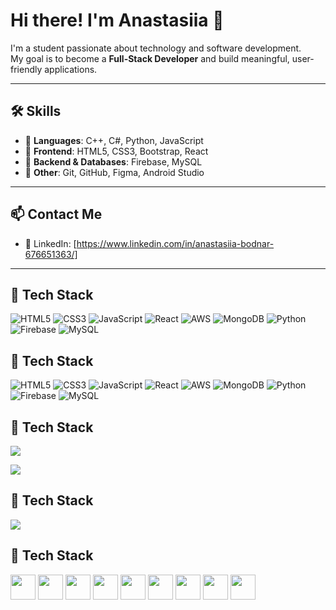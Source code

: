 # Hi there! I'm Anastasiia 👋

I'm a student passionate about technology and software development.  
My goal is to become a **Full-Stack Developer** and build meaningful, user-friendly applications.

---

## 🛠️ Skills

- 🔹 **Languages**: C++, C#, Python, JavaScript  
- 🔹 **Frontend**: HTML5, CSS3, Bootstrap, React  
- 🔹 **Backend & Databases**: Firebase, MySQL  
- 🔹 **Other**: Git, GitHub, Figma, Android Studio


---

## 📫 Contact Me
- 🔗 LinkedIn: [https://www.linkedin.com/in/anastasiia-bodnar-676651363/]


---

## 🧩 Tech Stack

<p align="left">
  <img src="https://img.shields.io/badge/HTML5-E34F26?style=for-the-badge&logo=html5&logoColor=white" alt="HTML5" />
  <img src="https://img.shields.io/badge/CSS3-1572B6?style=for-the-badge&logo=css3&logoColor=white" alt="CSS3" />
  <img src="https://img.shields.io/badge/JavaScript-F7DF1E?style=for-the-badge&logo=javascript&logoColor=black" alt="JavaScript" />
  <img src="https://img.shields.io/badge/React-61DAFB?style=for-the-badge&logo=react&logoColor=black" alt="React" />
  <img src="https://img.shields.io/badge/AWS-232F3E?style=for-the-badge&logo=amazonaws&logoColor=white" alt="AWS" />
  <img src="https://img.shields.io/badge/MongoDB-47A248?style=for-the-badge&logo=mongodb&logoColor=white" alt="MongoDB" />
  <img src="https://img.shields.io/badge/Python-3776AB?style=for-the-badge&logo=python&logoColor=white" alt="Python" />
  <img src="https://img.shields.io/badge/Firebase-FFCA28?style=for-the-badge&logo=firebase&logoColor=black" alt="Firebase" />
  <img src="https://img.shields.io/badge/MySQL-00758F?style=for-the-badge&logo=mysql&logoColor=white" alt="MySQL" />
</p>

## 🧩 Tech Stack

![HTML5](https://img.shields.io/badge/HTML5-E34F26?style=flat-square&logo=html5&logoColor=white)
![CSS3](https://img.shields.io/badge/CSS3-1572B6?style=flat-square&logo=css3&logoColor=white)
![JavaScript](https://img.shields.io/badge/JavaScript-F7DF1E?style=flat-square&logo=javascript&logoColor=black)
![React](https://img.shields.io/badge/React-61DAFB?style=flat-square&logo=react&logoColor=black)
![AWS](https://img.shields.io/badge/AWS-232F3E?style=flat-square&logo=amazonaws&logoColor=white)
![MongoDB](https://img.shields.io/badge/MongoDB-47A248?style=flat-square&logo=mongodb&logoColor=white)
![Python](https://img.shields.io/badge/Python-3776AB?style=flat-square&logo=python&logoColor=white)
![Firebase](https://img.shields.io/badge/Firebase-FFCA28?style=flat-square&logo=firebase&logoColor=black)
![MySQL](https://img.shields.io/badge/MySQL-00758F?style=flat-square&logo=mysql&logoColor=white)

## 🧩 Tech Stack

<p align="left">
  <img src="https://skillicons.dev/icons?i=html,css,js,react,aws,mongodb,python,firebase,mysql&theme=light" />
</p>


<img src="https://skillicons.dev/icons?i=html,css,js,react,aws,mongodb,python,firebase,mysql" />

## 🧩 Tech Stack

<p align="left">
  <img src="https://skillicons.dev/icons?i=html,css,js,react,aws,mongodb,python,firebase,mysql" />
</p>

## 🧩 Tech Stack

<p align="left">
  <img src="https://cdn.jsdelivr.net/gh/devicons/devicon/icons/html5/html5-original.svg" width="40" />
  <img src="https://cdn.jsdelivr.net/gh/devicons/devicon/icons/css3/css3-original.svg" width="40" />
  <img src="https://cdn.jsdelivr.net/gh/devicons/devicon/icons/javascript/javascript-original.svg" width="40" />
  <img src="https://cdn.jsdelivr.net/gh/devicons/devicon/icons/react/react-original.svg" width="40" />
  <img src="https://cdn.jsdelivr.net/gh/devicons/devicon/icons/amazonwebservices/amazonwebservices-original.svg" width="40" />
  <img src="https://cdn.jsdelivr.net/gh/devicons/devicon/icons/mongodb/mongodb-original.svg" width="40" />
  <img src="https://cdn.jsdelivr.net/gh/devicons/devicon/icons/python/python-original.svg" width="40" />
  <img src="https://cdn.jsdelivr.net/gh/devicons/devicon/icons/firebase/firebase-plain.svg" width="40" />
  <img src="https://cdn.jsdelivr.net/gh/devicons/devicon/icons/mysql/mysql-original.svg" width="40" />
</p>

